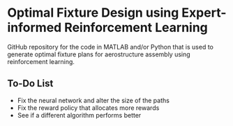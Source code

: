 # Optimal Fixture Design using Expert-informed Reinforcement Learning
GitHub repository for the code in MATLAB and/or Python that is used to generate optimal fixture plans for aerostructure assembly using reinforcement learning.

## To-Do List
- Fix the neural network and alter the size of the paths
- Fix the reward policy that allocates more rewards
- See if a different algorithm performs better
